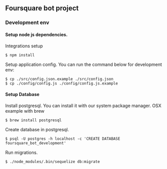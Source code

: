 ## Foursquare bot project

### Development env

#### Setup node js dependencies.

Integrations setup

    $ npm install

Setup application config. You can run the command below for development env:

    $ cp ./src/config.json.example ./src/config.json
    $ cp ./config/config.js ./config/config.js.example

#### Setup Database

Install postgresql. You can install it with our system package manager. OSX example with brew

    $ brew install postgresql

Create database in postgresql.

    $ psql -U postgres -h localhost -c 'CREATE DATABASE foursquare_bot_development'

Run migrations.

    $ ./node_modules/.bin/sequelize db:migrate
